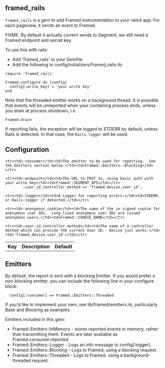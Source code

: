 framed_rails
------------

`framed_rails` is a gem to add Framed instrumentation to your rails4 app.  For each pageview, it sends an event to Framed.

FIXME: By default it actually current sends to Segment; we still need a Framed endpoint and secret key.

To use this with rails:


 * Add 'framed_rails' to your Gemfile.
 * Add the following to config/initializers/framed_rails.rb:

```
require 'framed_rails'

Framed.configure do |config|
  config[:write_key] = 'your write key'
end
```

Note that the threaded emitter works on a background thread.  It is possible that events will be unreported when your containing process ends, unless you drain at process shutdown, i.e.

```
Framed.drain
```

If reporting fails, the exception will be logged to STDERR by default, unless Rails is detected.  In that case, the `Rails.logger` will be used.


Configuration
-------------

<table>
	<tr><th>Key</th><th>Description</th><th>Default</th></tr>

	<tr><td>:consumer</td><td>The emitter to be used for reporting.  See the Emitters section below.</td><td>Framed::Emitters::Blocking</td></tr>

	<tr><td>:endpoint</td><td>The URL to POST to, using basic auth with your write key</td><td>Framed::SEGMENT_API</td></tr>
	        :user_id_controller_method => 'framed_devise_user_id',

	<tr><td>:logger</td><td>A Logger for reporting errors.</td><td>STDERR, or Rails.logger if detected.</td></tr>

	<tr><td>:anonymous_cookie</td><td>The name of the in signed cookie for anonymous user IDs.  Long-lived anonymous user IDs are issued anonymous users.</td><td>Framed::COOKIE_NAME</td></tr>

	<tr><td>:user_id_controller_method</td><td>The name of a controller method which can provide the current User ID.  Devise just works.</td><td>'framed_devise_user_id'</td></tr>
</table>

Emitters
--------

By default, the report is sent with a blocking Emitter.  If you would prefer a non-blocking emitter, you can include the following line in your configure block:


```
  config[:consumer] => Framed::Emitters::Threaded
```

If you'd like to implement your own, see lib/framed/emitters.rb, particularly Base and Blocking as examples.

Emitters included in this gem:

 * Framed::Emitters::InMemory - stores reported events in memory, rather than transmitting them.   Events are later available as Framed.consumer.reported.
 * Framed::Emitters::Logger - Logs an info message to config[:logger].
 * Framed::Emitters::Blocking - Logs to Framed, using a blocking request.
 * Framed::Emitters::Threaded - Logs to Framed, using a background-threaded request.

